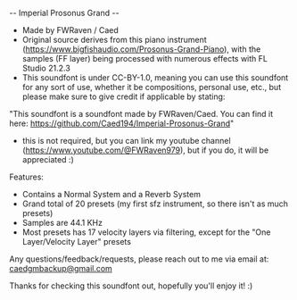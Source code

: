 -- Imperial Prosonus Grand --


- Made by FWRaven / Caed
- Original source derives from this piano instrument (https://www.bigfishaudio.com/Prosonus-Grand-Piano), with the samples (FF layer) being processed with numerous effects with FL Studio 21.2.3
- This soundfont is under CC-BY-1.0, meaning you can use this soundfont for any sort of use, whether it be compositions, personal use, etc., but please make sure to give credit if applicable by stating:

"This soundfont is a soundfont made by FWRaven/Caed. You can find it here: https://github.com/Caed194/Imperial-Prosonus-Grand"
- this is not required, but you can link my youtube channel (https://www.youtube.com/@FWRaven979), but if you do, it will be appreciated :)


Features:

- Contains a Normal System and a Reverb System
- Grand total of 20 presets (my first sfz instrument, so there isn't as much presets)
- Samples are 44.1 KHz
- Most presets has 17 velocity layers via filtering, except for the "One Layer/Velocity Layer" presets

Any questions/feedback/requests, please reach out to me via email at: caedgmbackup@gmail.com

Thanks for checking this soundfont out, hopefully you'll enjoy it! :)